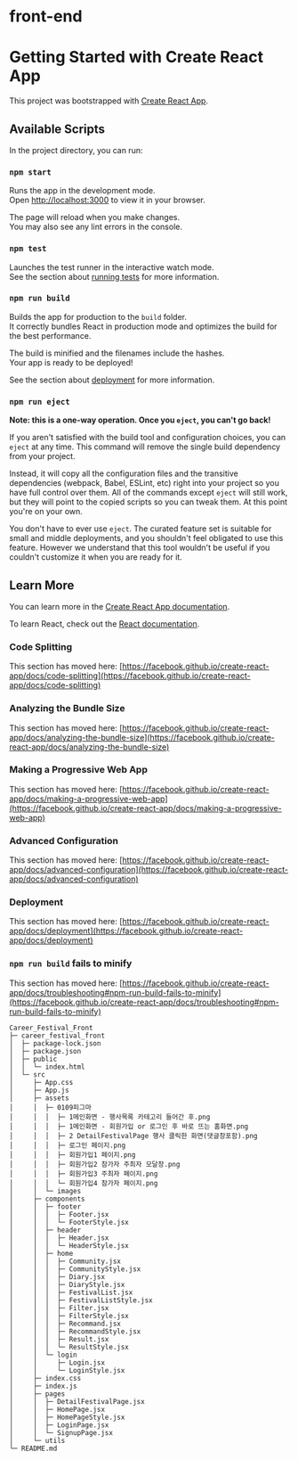 # front-end

# Getting Started with Create React App

This project was bootstrapped with [Create React App](https://github.com/facebook/create-react-app).

## Available Scripts

In the project directory, you can run:

### `npm start`

Runs the app in the development mode.\
Open [http://localhost:3000](http://localhost:3000) to view it in your browser.

The page will reload when you make changes.\
You may also see any lint errors in the console.

### `npm test`

Launches the test runner in the interactive watch mode.\
See the section about [running tests](https://facebook.github.io/create-react-app/docs/running-tests) for more information.

### `npm run build`

Builds the app for production to the `build` folder.\
It correctly bundles React in production mode and optimizes the build for the best performance.

The build is minified and the filenames include the hashes.\
Your app is ready to be deployed!

See the section about [deployment](https://facebook.github.io/create-react-app/docs/deployment) for more information.

### `npm run eject`

**Note: this is a one-way operation. Once you `eject`, you can't go back!**

If you aren't satisfied with the build tool and configuration choices, you can `eject` at any time. This command will remove the single build dependency from your project.

Instead, it will copy all the configuration files and the transitive dependencies (webpack, Babel, ESLint, etc) right into your project so you have full control over them. All of the commands except `eject` will still work, but they will point to the copied scripts so you can tweak them. At this point you're on your own.

You don't have to ever use `eject`. The curated feature set is suitable for small and middle deployments, and you shouldn't feel obligated to use this feature. However we understand that this tool wouldn't be useful if you couldn't customize it when you are ready for it.

## Learn More

You can learn more in the [Create React App documentation](https://facebook.github.io/create-react-app/docs/getting-started).

To learn React, check out the [React documentation](https://reactjs.org/).

### Code Splitting

This section has moved here: [https://facebook.github.io/create-react-app/docs/code-splitting](https://facebook.github.io/create-react-app/docs/code-splitting)

### Analyzing the Bundle Size

This section has moved here: [https://facebook.github.io/create-react-app/docs/analyzing-the-bundle-size](https://facebook.github.io/create-react-app/docs/analyzing-the-bundle-size)

### Making a Progressive Web App

This section has moved here: [https://facebook.github.io/create-react-app/docs/making-a-progressive-web-app](https://facebook.github.io/create-react-app/docs/making-a-progressive-web-app)

### Advanced Configuration

This section has moved here: [https://facebook.github.io/create-react-app/docs/advanced-configuration](https://facebook.github.io/create-react-app/docs/advanced-configuration)

### Deployment

This section has moved here: [https://facebook.github.io/create-react-app/docs/deployment](https://facebook.github.io/create-react-app/docs/deployment)

### `npm run build` fails to minify

This section has moved here: [https://facebook.github.io/create-react-app/docs/troubleshooting#npm-run-build-fails-to-minify](https://facebook.github.io/create-react-app/docs/troubleshooting#npm-run-build-fails-to-minify)


```
Career_Festival_Front
├─ career_festival_front
│  ├─ package-lock.json
│  ├─ package.json
│  ├─ public
│  │  └─ index.html
│  └─ src
│     ├─ App.css
│     ├─ App.js
│     ├─ assets
│     │  ├─ 0109피그마
│     │  │  ├─ 1메인화면 - 행사목록 카테고리 들어간 후.png
│     │  │  ├─ 1메인화면 - 회원가입 or 로그인 후 바로 뜨는 홈화면.png
│     │  │  ├─ 2 DetailFestivalPage 행사 클릭한 화면(댓글창포함).png
│     │  │  ├─ 로그인 페이지.png
│     │  │  ├─ 회원가입1 페이지.png
│     │  │  ├─ 회원가입2 참가자 주최자 모달창.png
│     │  │  ├─ 회원가입3 주최자 페이지.png
│     │  │  └─ 회원가입4 참가자 페이지.png
│     │  └─ images
│     ├─ components
│     │  ├─ footer
│     │  │  ├─ Footer.jsx
│     │  │  └─ FooterStyle.jsx
│     │  ├─ header
│     │  │  ├─ Header.jsx
│     │  │  └─ HeaderStyle.jsx
│     │  ├─ home
│     │  │  ├─ Community.jsx
│     │  │  ├─ CommunityStyle.jsx
│     │  │  ├─ Diary.jsx
│     │  │  ├─ DiaryStyle.jsx
│     │  │  ├─ FestivalList.jsx
│     │  │  ├─ FestivalListStyle.jsx
│     │  │  ├─ Filter.jsx
│     │  │  ├─ FilterStyle.jsx
│     │  │  ├─ Recommand.jsx
│     │  │  ├─ RecommandStyle.jsx
│     │  │  ├─ Result.jsx
│     │  │  └─ ResultStyle.jsx
│     │  └─ login
│     │     ├─ Login.jsx
│     │     └─ LoginStyle.jsx
│     ├─ index.css
│     ├─ index.js
│     ├─ pages
│     │  ├─ DetailFestivalPage.jsx
│     │  ├─ HomePage.jsx
│     │  ├─ HomePageStyle.jsx
│     │  ├─ LoginPage.jsx
│     │  └─ SignupPage.jsx
│     └─ utils
└─ README.md

```